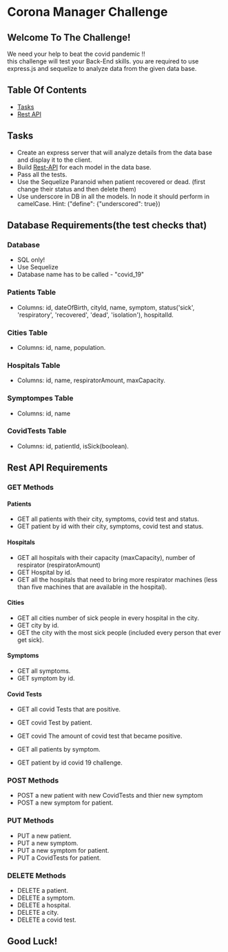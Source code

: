 # Corona Manager Challenge

## Welcome To The Challenge!
We need your help to beat the covid pandemic !! \
this challenge will test your Back-End skills. you are required to use express.js and sequelize to analyze data from the given data base.


## Table Of Contents

* [Tasks](#Tasks) 
* [Rest API](#Rest-API)

## Tasks
- Create an express server that will analyze details from the data base and display it to the client.
- Build [Rest-API](#Rest-API) for each model in the data base.
- Pass all the tests.
- Use the Sequelize Paranoid when patient recovered or dead.
(first change their status and then delete them)
- Use underscore in DB in all the models. In node it should perform in camelCase. 
Hint: ("define": {"underscored": true})


## Database Requirements(the test checks that)
### Database
- SQL only!
- Use Sequelize
- Database name has to be called - "covid_19"

### Patients Table
- Columns: id, dateOfBirth, cityId, name, symptom, status('sick', 'respiratory', 'recovered', 'dead', 'isolation'), hospitalId.
### Cities Table
- Columns: id, name, population.
### Hospitals Table
- Columns: id, name, respiratorAmount, maxCapacity. 
### Symptompes Table
- Columns: id, name
### CovidTests Table
- Columns: id, patientId, isSick(boolean).


## Rest API Requirements
### GET Methods
#### Patients
- GET all patients with their city, symptoms, covid test and status. 
- GET patient by id with their city, symptoms, covid test and status.
#### Hospitals
- GET all hospitals with their capacity (maxCapacity), number of respirator (respiratorAmount)
- GET Hospital by id.
- GET all the hospitals that need to bring more respirator machines (less than five machines that are available in the hospital).
#### Cities
- GET all cities number of sick people in every hospital in the city.
- GET city by id.
- GET the city with the most sick people (included every person that ever get sick).
#### Symptoms
- GET all symptoms.
- GET symptom by id.
#### Covid Tests
- GET all covid Tests that are positive.
- GET covid Test by patient.
- GET covid The amount of covid test that became positive.

- GET all patients by symptom.
- GET patient by id covid 19 challenge.

### POST Methods
- POST a new patient with new CovidTests and thier new symptom
- POST a new symptom for patient.

### PUT Methods
- PUT a new patient.
- PUT a new symptom.
- PUT a new symptom for patient.
- PUT a CovidTests for patient.

### DELETE Methods
- DELETE a patient.
- DELETE a symptom.
- DELETE a hospital.
- DELETE a city.
- DELETE a covid test.

## Good Luck!